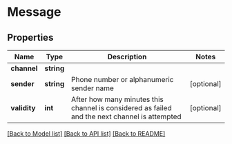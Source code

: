 # Message

## Properties
Name | Type | Description | Notes
------------ | ------------- | ------------- | -------------
**channel** | **string** |  | 
**sender** | **string** | Phone number or alphanumeric sender name | [optional] 
**validity** | **int** | After how many minutes this channel is considered as failed and the next channel is attempted | [optional] 

[[Back to Model list]](../README.md#documentation-for-models) [[Back to API list]](../README.md#documentation-for-api-endpoints) [[Back to README]](../README.md)


